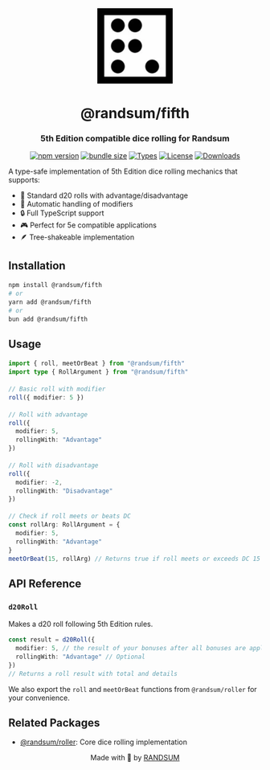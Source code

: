 <div align="center">
  <img width="150" height="150" src="https://raw.githubusercontent.com/RANDSUM/randsum/refs/heads/main/icon.webp" alt="Randsum Logo">
  <h1>@randsum/fifth</h1>
  <h3>5th Edition compatible dice rolling for Randsum</h3>

[![npm version](https://img.shields.io/npm/v/@randsum/fifth)](https://www.npmjs.com/package/@randsum/fifth)
[![bundle size](https://img.shields.io/bundlephobia/minzip/@randsum/fifth)](https://bundlephobia.com/package/@randsum/fifth)
[![Types](https://img.shields.io/npm/types/@randsum/fifth)](https://www.npmjs.com/package/@randsum/fifth)
[![License](https://img.shields.io/npm/l/@randsum/fifth)](https://github.com/RANDSUM/randsum/blob/main/LICENSE)
[![Downloads](https://img.shields.io/npm/dm/@randsum/fifth)](https://www.npmjs.com/package/@randsum/fifth)

</div>

A type-safe implementation of 5th Edition dice rolling mechanics that supports:

- 🎲 Standard d20 rolls with advantage/disadvantage
- 🎯 Automatic handling of modifiers
- 🔒 Full TypeScript support
- 🎮 Perfect for 5e compatible applications
- 🪶 Tree-shakeable implementation

## Installation

```bash
npm install @randsum/fifth
# or
yarn add @randsum/fifth
# or
bun add @randsum/fifth
```

## Usage

```typescript
import { roll, meetOrBeat } from "@randsum/fifth"
import type { RollArgument } from "@randsum/fifth"

// Basic roll with modifier
roll({ modifier: 5 })

// Roll with advantage
roll({
  modifier: 5,
  rollingWith: "Advantage"
})

// Roll with disadvantage
roll({
  modifier: -2,
  rollingWith: "Disadvantage"
})

// Check if roll meets or beats DC
const rollArg: RollArgument = {
  modifier: 5,
  rollingWith: "Advantage"
}
meetOrBeat(15, rollArg) // Returns true if roll meets or exceeds DC 15
```

## API Reference

### `d20Roll`

Makes a d20 roll following 5th Edition rules.

```typescript
const result = d20Roll({
  modifier: 5, // the result of your bonuses after all bonuses are applied
  rollingWith: "Advantage" // Optional
})
// Returns a roll result with total and details
```

We also export the `roll` and `meetOrBeat` functions from `@randsum/roller` for your convenience.

## Related Packages

- [@randsum/roller](https://github.com/RANDSUM/randsum/tree/main/packages/roller): Core dice rolling implementation

<div align="center">
Made with 👹 by <a href="https://github.com/RANDSUM">RANDSUM</a>
</div>

